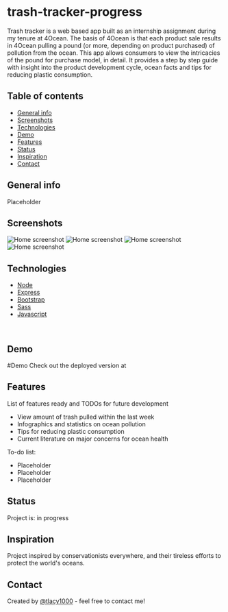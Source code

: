 # trash-tracker-progress
Trash tracker is a web based app built as an internship assignment during my tenure at 4Ocean.  The basis of 4Ocean is that each product sale results in 4Ocean pulling a pound (or more, depending on product purchased) of pollution from the ocean. This app allows consumers to view the intricacies of the pound for purchase model, in detail. It provides a step by step guide with insight into the product development cycle, ocean facts and tips for reducing plastic consumption.
​
## Table of contents
* [General info](#general-info)
* [Screenshots](#screenshots)
* [Technologies](#technologies)
* [Demo](#demo)
* [Features](#features)
* [Status](#status)
* [Inspiration](#inspiration)
* [Contact](#contact)
​
## General info
 Placeholder
​
## Screenshots
![Home screenshot](./img/screens/home.png)
![Home screenshot](./img/screens/intro.png)
![Home screenshot](./img/screens/speakers.png)
![Home screenshot](./img/screens/schedule.png)
​
## Technologies
* [Node](https://nodejs.org) 
* [Express](https://expressjs.com/) 
* [Bootstrap](https://www.mongodb.com/)  
* [Sass](https://sass-lang.com/)
* [Javascript](https://www.javascript.com/)

​
## Demo


#Demo Check out the deployed version at 
​

## Features
List of features ready and TODOs for future development
* View amount of trash pulled within the last week
* Infographics and statistics on ocean pollution
* Tips for reducing plastic consumption
* Current literature on major concerns for ocean health
​

To-do list:
* Placeholder 
* Placeholder 
* Placeholder 
​
## Status
Project is: in progress
​
## Inspiration
Project inspired by conservationists everywhere, and their tireless efforts to protect the world's oceans.
​
## Contact
Created by [@tlacy1000](https://www.lacytammy.com/) - feel free to contact me!

